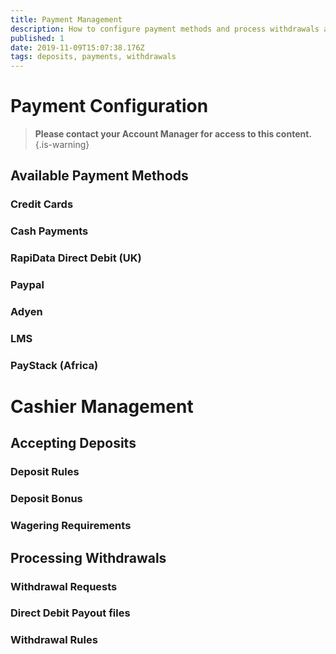 ```yaml
---
title: Payment Management
description: How to configure payment methods and process withdrawals and deposits
published: 1
date: 2019-11-09T15:07:38.176Z
tags: deposits, payments, withdrawals
---
```


# Payment Configuration
> **Please contact your Account Manager for access to this content.**
{.is-warning}





## Available Payment Methods

### Credit Cards
### Cash Payments
### RapiData Direct Debit (UK)

### Paypal
### Adyen
### LMS
### PayStack (Africa)





# Cashier Management


## Accepting Deposits

### Deposit Rules

### Deposit Bonus

### Wagering Requirements


## Processing Withdrawals


### Withdrawal Requests

### Direct Debit Payout files

### Withdrawal Rules


